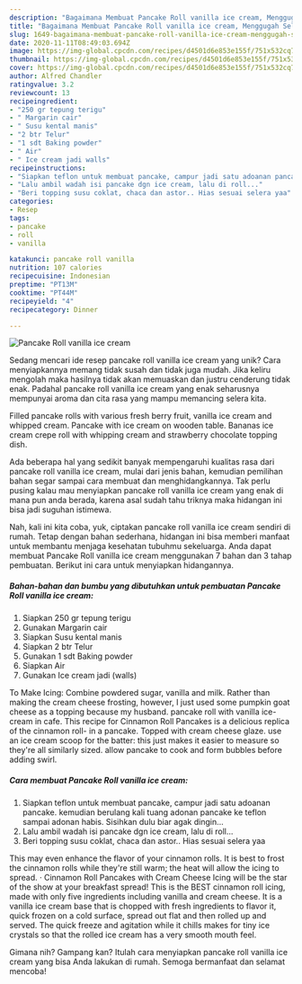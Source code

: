```yaml
---
description: "Bagaimana Membuat Pancake Roll vanilla ice cream, Menggugah Selera"
title: "Bagaimana Membuat Pancake Roll vanilla ice cream, Menggugah Selera"
slug: 1649-bagaimana-membuat-pancake-roll-vanilla-ice-cream-menggugah-selera
date: 2020-11-11T08:49:03.694Z
image: https://img-global.cpcdn.com/recipes/d4501d6e853e155f/751x532cq70/pancake-roll-vanilla-ice-cream-foto-resep-utama.jpg
thumbnail: https://img-global.cpcdn.com/recipes/d4501d6e853e155f/751x532cq70/pancake-roll-vanilla-ice-cream-foto-resep-utama.jpg
cover: https://img-global.cpcdn.com/recipes/d4501d6e853e155f/751x532cq70/pancake-roll-vanilla-ice-cream-foto-resep-utama.jpg
author: Alfred Chandler
ratingvalue: 3.2
reviewcount: 13
recipeingredient:
- "250 gr tepung terigu"
- " Margarin cair"
- " Susu kental manis"
- "2 btr Telur"
- "1 sdt Baking powder"
- " Air"
- " Ice cream jadi walls"
recipeinstructions:
- "Siapkan teflon untuk membuat pancake, campur jadi satu adoanan pancake. kemudian berulang kali tuang adonan pancake ke teflon sampai adonan habis. Sisihkan dulu biar agak dingin..."
- "Lalu ambil wadah isi pancake dgn ice cream, lalu di roll..."
- "Beri topping susu coklat, chaca dan astor.. Hias sesuai selera yaa"
categories:
- Resep
tags:
- pancake
- roll
- vanilla

katakunci: pancake roll vanilla 
nutrition: 107 calories
recipecuisine: Indonesian
preptime: "PT13M"
cooktime: "PT44M"
recipeyield: "4"
recipecategory: Dinner

---
```



![Pancake Roll vanilla ice cream](https://img-global.cpcdn.com/recipes/d4501d6e853e155f/751x532cq70/pancake-roll-vanilla-ice-cream-foto-resep-utama.jpg)

Sedang mencari ide resep pancake roll vanilla ice cream yang unik? Cara menyiapkannya memang tidak susah dan tidak juga mudah. Jika keliru mengolah maka hasilnya tidak akan memuaskan dan justru cenderung tidak enak. Padahal pancake roll vanilla ice cream yang enak seharusnya mempunyai aroma dan cita rasa yang mampu memancing selera kita.

Filled pancake rolls with various fresh berry fruit, vanilla ice cream and whipped cream. Pancake with ice cream on wooden table. Bananas ice cream crepe roll with whipping cream and strawberry chocolate topping dish.

Ada beberapa hal yang sedikit banyak mempengaruhi kualitas rasa dari pancake roll vanilla ice cream, mulai dari jenis bahan, kemudian pemilihan bahan segar sampai cara membuat dan menghidangkannya. Tak perlu pusing kalau mau menyiapkan pancake roll vanilla ice cream yang enak di mana pun anda berada, karena asal sudah tahu triknya maka hidangan ini bisa jadi suguhan istimewa.


Nah, kali ini kita coba, yuk, ciptakan pancake roll vanilla ice cream sendiri di rumah. Tetap dengan bahan sederhana, hidangan ini bisa memberi manfaat untuk membantu menjaga kesehatan tubuhmu sekeluarga. Anda dapat membuat Pancake Roll vanilla ice cream menggunakan 7 bahan dan 3 tahap pembuatan. Berikut ini cara untuk menyiapkan hidangannya.

<!--inarticleads1-->

##### Bahan-bahan dan bumbu yang dibutuhkan untuk pembuatan Pancake Roll vanilla ice cream:

1. Siapkan 250 gr tepung terigu
1. Gunakan  Margarin cair
1. Siapkan  Susu kental manis
1. Siapkan 2 btr Telur
1. Gunakan 1 sdt Baking powder
1. Siapkan  Air
1. Gunakan  Ice cream jadi (walls)


To Make Icing: Combine powdered sugar, vanilla and milk. Rather than making the cream cheese frosting, however, I just used some pumpkin goat cheese as a topping because my husband. pancake roll with vanilla ice-cream in cafe. This recipe for Cinnamon Roll Pancakes is a delicious replica of the cinnamon roll- in a pancake. Topped with cream cheese glaze. use an ice cream scoop for the batter: this just makes it easier to measure so they&#39;re all similarly sized. allow pancake to cook and form bubbles before adding swirl. 

<!--inarticleads2-->

##### Cara membuat Pancake Roll vanilla ice cream:

1. Siapkan teflon untuk membuat pancake, campur jadi satu adoanan pancake. kemudian berulang kali tuang adonan pancake ke teflon sampai adonan habis. Sisihkan dulu biar agak dingin...
1. Lalu ambil wadah isi pancake dgn ice cream, lalu di roll...
1. Beri topping susu coklat, chaca dan astor.. Hias sesuai selera yaa


This may even enhance the flavor of your cinnamon rolls. It is best to frost the cinnamon rolls while they&#39;re still warm; the heat will allow the icing to spread. · Cinnamon Roll Pancakes with Cream Cheese Icing will be the star of the show at your breakfast spread! This is the BEST cinnamon roll icing, made with only five ingredients including vanilla and cream cheese. It is a vanilla ice cream base that is chopped with fresh ingredients to flavor it, quick frozen on a cold surface, spread out flat and then rolled up and served. The quick freeze and agitation while it chills makes for tiny ice crystals so that the rolled ice cream has a very smooth mouth feel. 

Gimana nih? Gampang kan? Itulah cara menyiapkan pancake roll vanilla ice cream yang bisa Anda lakukan di rumah. Semoga bermanfaat dan selamat mencoba!
